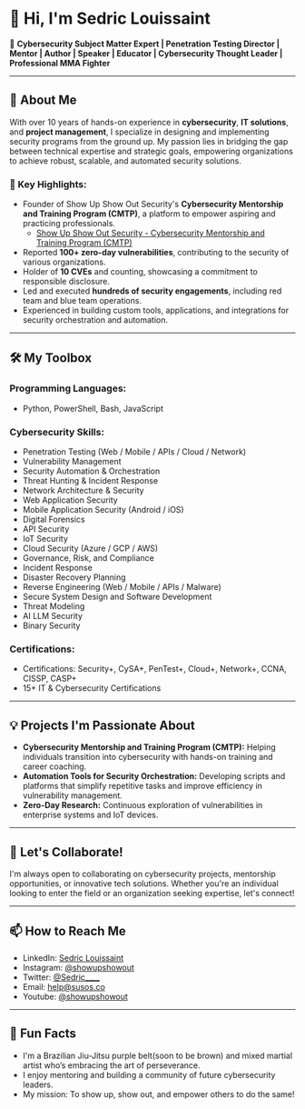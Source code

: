 <!--
**l0lsec/l0lsec** is a ✨ _special_ ✨ repository because its `README.md` (this file) appears on your GitHub profile.

Here are some ideas to get you started:

- 🔭 I’m currently working on ...
- 🌱 I’m currently learning ...
- 👯 I’m looking to collaborate on ...
- 🤔 I’m looking for help with ...
- 💬 Ask me about ...
- 📫 How to reach me: ...
- 😄 Pronouns: ...
- ⚡ Fun fact: ...
-->

# 👋 Hi, I'm Sedric Louissaint  
🌟 **Cybersecurity Subject Matter Expert | Penetration Testing Director | Mentor | Author | Speaker | Educator | Cybersecurity Thought Leader | Professional MMA Fighter**

---

## 🚀 About Me  

With over 10 years of hands-on experience in **cybersecurity**, **IT solutions**, and **project management**, I specialize in designing and implementing security programs from the ground up. My passion lies in bridging the gap between technical expertise and strategic goals, empowering organizations to achieve robust, scalable, and automated security solutions.  

### 🔑 Key Highlights:
- Founder of Show Up Show Out Security's **Cybersecurity Mentorship and Training Program (CMTP)**, a platform to empower aspiring and practicing professionals.
  - [Show Up Show Out Security - Cybersecurity Mentorship and Training Program (CMTP)](https://www.susos.co)  
- Reported **100+ zero-day vulnerabilities**, contributing to the security of various organizations.
- Holder of **10 CVEs** and counting, showcasing a commitment to responsible disclosure.
- Led and executed **hundreds of security engagements**, including red team and blue team operations.
- Experienced in building custom tools, applications, and integrations for security orchestration and automation.

---

## 🛠️ My Toolbox  

### Programming Languages:  
- Python, PowerShell, Bash, JavaScript  

### Cybersecurity Skills:  
- Penetration Testing (Web / Mobile / APIs / Cloud / Network)
- Vulnerability Management
- Security Automation & Orchestration  
- Threat Hunting & Incident Response
- Network Architecture & Security
- Web Application Security
- Mobile Application Security (Android / iOS)
- Digital Forensics
- API Security
- IoT Security
- Cloud Security (Azure / GCP / AWS)
- Governance, Risk, and Compliance
- Incident Response
- Disaster Recovery Planning
- Reverse Engineering (Web / Mobile / APIs / Malware)
- Secure System Design and Software Development
- Threat Modeling
- AI LLM Security
- Binary Security

### Certifications:  
- Certifications: Security+, CySA+, PenTest+, Cloud+, Network+, CCNA, CISSP, CASP+
- 15+ IT & Cybersecurity Certifications  

---

## 💡 Projects I'm Passionate About  

- **Cybersecurity Mentorship and Training Program (CMTP):** Helping individuals transition into cybersecurity with hands-on training and career coaching.  
- **Automation Tools for Security Orchestration:** Developing scripts and platforms that simplify repetitive tasks and improve efficiency in vulnerability management.  
- **Zero-Day Research:** Continuous exploration of vulnerabilities in enterprise systems and IoT devices.  

---

## 🤝 Let's Collaborate!  

I'm always open to collaborating on cybersecurity projects, mentorship opportunities, or innovative tech solutions. Whether you're an individual looking to enter the field or an organization seeking expertise, let's connect!

---

## 📫 How to Reach Me  
- LinkedIn: [Sedric Louissaint](https://www.linkedin.com/in/sedric-louissaint/)
- Instagram: [@showupshowout](https://www.instagram.com/showupshowout/)  
- Twitter: [@Sedric____](https://twitter.com/sedric____)  
- Email: help@susos.co
- Youtube: [@showupshowout](https://www.youtube.com/@showupshowout)  

---

## 📝 Fun Facts  
- I'm a Brazilian Jiu-Jitsu purple belt(soon to be brown) and mixed martial artist who’s embracing the art of perseverance.  
- I enjoy mentoring and building a community of future cybersecurity leaders.  
- My mission: To show up, show out, and empower others to do the same!

